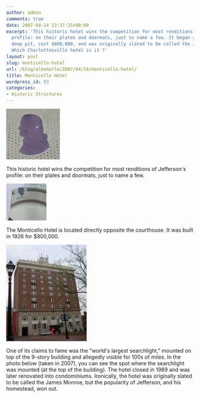 ```yaml
---
author: admin
comments: true
date: 2007-04-14 23:37:25+00:00
excerpt: 'This historic hotel wins the competition for most renditions of Jefferson''s
  profile: on their plates and doormats, just to name a few. It began as a 21-foot
  deep pit, cost $800,000, and was originally slated to be called the James Monroe.
  Which Charlottesville hotel is it ?'
layout: post
slug: monticello-hotel
url: /blog/albemarle/2007/04/14/monticello-hotel/
title: Monticello Hotel
wordpress_id: 93
categories:
- Historic Structures
---
```




![Doormat in front of the Old Monticello Hotel](/wp-content/uploads/2007/04/monthotrug.jpg)

This historic hotel wins the competition for most renditions of Jefferson's profile: on their plates and doormats, just to name a few.



![A fragment of a Monticello Hotel Plate](/wp-content/uploads/2007/04/monthotsherd.jpg)

The Monticello Hotel is located directly opposite the courthouse. It was built in 1926 for $800,000.

![Old Monticello Hotel](/wp-content/uploads/2007/04/monthotbldg.jpg)



One of its claims to fame was the "world's largest searchlight," mounted on top of the 9-story building and allegedly visible for 100s of miles. In the photo below (taken in 2007), you can see the spot where the searchlight was mounted (at the top of the building). The hotel closed in 1989 and was later renovated into condominiums. Ironically, the hotel was originally slated to be called the James Monroe, but the popularity of Jefferson, and his homestead, won out.

  

